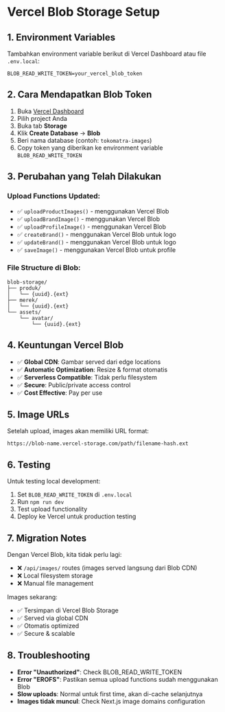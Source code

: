 # Vercel Blob Storage Setup

## 1. Environment Variables

Tambahkan environment variable berikut di Vercel Dashboard atau file `.env.local`:

```env
BLOB_READ_WRITE_TOKEN=your_vercel_blob_token
```

## 2. Cara Mendapatkan Blob Token

1. Buka [Vercel Dashboard](https://vercel.com/dashboard)
2. Pilih project Anda
3. Buka tab **Storage**
4. Klik **Create Database** → **Blob**
5. Beri nama database (contoh: `tokomatra-images`)
6. Copy token yang diberikan ke environment variable `BLOB_READ_WRITE_TOKEN`

## 3. Perubahan yang Telah Dilakukan

### Upload Functions Updated:

- ✅ `uploadProductImages()` - menggunakan Vercel Blob
- ✅ `uploadBrandImage()` - menggunakan Vercel Blob
- ✅ `uploadProfileImage()` - menggunakan Vercel Blob
- ✅ `createBrand()` - menggunakan Vercel Blob untuk logo
- ✅ `updateBrand()` - menggunakan Vercel Blob untuk logo
- ✅ `saveImage()` - menggunakan Vercel Blob untuk profile

### File Structure di Blob:

```
blob-storage/
├── produk/
│   └── {uuid}.{ext}
├── merek/
│   └── {uuid}.{ext}
└── assets/
    └── avatar/
        └── {uuid}.{ext}
```

## 4. Keuntungan Vercel Blob

- ✅ **Global CDN**: Gambar served dari edge locations
- ✅ **Automatic Optimization**: Resize & format otomatis
- ✅ **Serverless Compatible**: Tidak perlu filesystem
- ✅ **Secure**: Public/private access control
- ✅ **Cost Effective**: Pay per use

## 5. Image URLs

Setelah upload, images akan memiliki URL format:

```
https://blob-name.vercel-storage.com/path/filename-hash.ext
```

## 6. Testing

Untuk testing local development:

1. Set `BLOB_READ_WRITE_TOKEN` di `.env.local`
2. Run `npm run dev`
3. Test upload functionality
4. Deploy ke Vercel untuk production testing

## 7. Migration Notes

Dengan Vercel Blob, kita tidak perlu lagi:

- ❌ `/api/images/` routes (images served langsung dari Blob CDN)
- ❌ Local filesystem storage
- ❌ Manual file management

Images sekarang:

- ✅ Tersimpan di Vercel Blob Storage
- ✅ Served via global CDN
- ✅ Otomatis optimized
- ✅ Secure & scalable

## 8. Troubleshooting

- **Error "Unauthorized"**: Check BLOB_READ_WRITE_TOKEN
- **Error "EROFS"**: Pastikan semua upload functions sudah menggunakan Blob
- **Slow uploads**: Normal untuk first time, akan di-cache selanjutnya
- **Images tidak muncul**: Check Next.js image domains configuration

